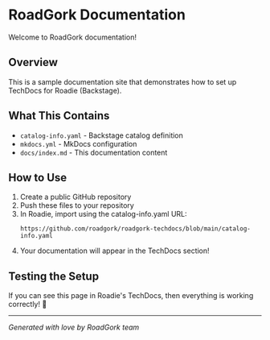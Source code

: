 # RoadGork Documentation

Welcome to RoadGork documentation!

## Overview

This is a sample documentation site that demonstrates how to set up TechDocs for Roadie (Backstage).

## What This Contains

- `catalog-info.yaml` - Backstage catalog definition
- `mkdocs.yml` - MkDocs configuration
- `docs/index.md` - This documentation content

## How to Use

1. Create a public GitHub repository
2. Push these files to your repository
3. In Roadie, import using the catalog-info.yaml URL:
   ```
   https://github.com/roadgork/roadgork-techdocs/blob/main/catalog-info.yaml
   ```
4. Your documentation will appear in the TechDocs section!

## Testing the Setup

If you can see this page in Roadie's TechDocs, then everything is working correctly! 🎉

---

_Generated with love by RoadGork team_
